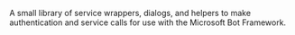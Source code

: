 A small library of service wrappers, dialogs, and helpers to make authentication and service calls for use with the Microsoft Bot Framework.
